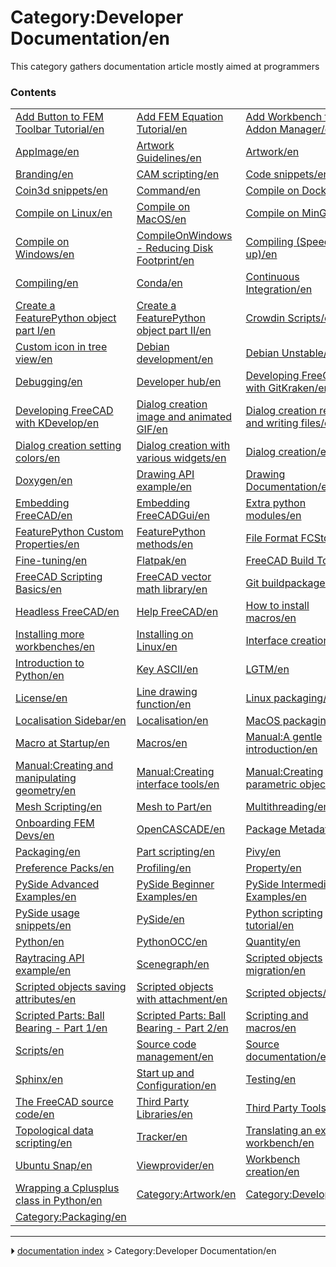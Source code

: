 # Category:Developer Documentation/en
This category gathers documentation article mostly aimed at programmers

### Contents

|     |     |     |
| --- | --- | --- |
| [Add Button to FEM Toolbar Tutorial/en](Add_Button_to_FEM_Toolbar_Tutorial/en.md) | [Add FEM Equation Tutorial/en](Add_FEM_Equation_Tutorial/en.md) | [Add Workbench to Addon Manager/en](Add_Workbench_to_Addon_Manager/en.md) |
| [AppImage/en](AppImage/en.md) | [Artwork Guidelines/en](Artwork_Guidelines/en.md) | [Artwork/en](Artwork/en.md) |
| [Branding/en](Branding/en.md) | [CAM scripting/en](CAM_scripting/en.md) | [Code snippets/en](Code_snippets/en.md) |
| [Coin3d snippets/en](Coin3d_snippets/en.md) | [Command/en](Command/en.md) | [Compile on Docker/en](Compile_on_Docker/en.md) |
| [Compile on Linux/en](Compile_on_Linux/en.md) | [Compile on MacOS/en](Compile_on_MacOS/en.md) | [Compile on MinGW/en](Compile_on_MinGW/en.md) |
| [Compile on Windows/en](Compile_on_Windows/en.md) | [CompileOnWindows - Reducing Disk Footprint/en](CompileOnWindows_-_Reducing_Disk_Footprint/en.md) | [Compiling (Speeding up)/en](Compiling_(Speeding_up)/en.md) |
| [Compiling/en](Compiling/en.md) | [Conda/en](Conda/en.md) | [Continuous Integration/en](Continuous_Integration/en.md) |
| [Create a FeaturePython object part I/en](Create_a_FeaturePython_object_part_I/en.md) | [Create a FeaturePython object part II/en](Create_a_FeaturePython_object_part_II/en.md) | [Crowdin Scripts/en](Crowdin_Scripts/en.md) |
| [Custom icon in tree view/en](Custom_icon_in_tree_view/en.md) | [Debian development/en](Debian_development/en.md) | [Debian Unstable/en](Debian_Unstable/en.md) |
| [Debugging/en](Debugging/en.md) | [Developer hub/en](Developer_hub/en.md) | [Developing FreeCAD with GitKraken/en](Developing_FreeCAD_with_GitKraken/en.md) |
| [Developing FreeCAD with KDevelop/en](Developing_FreeCAD_with_KDevelop/en.md) | [Dialog creation image and animated GIF/en](Dialog_creation_image_and_animated_GIF/en.md) | [Dialog creation reading and writing files/en](Dialog_creation_reading_and_writing_files/en.md) |
| [Dialog creation setting colors/en](Dialog_creation_setting_colors/en.md) | [Dialog creation with various widgets/en](Dialog_creation_with_various_widgets/en.md) | [Dialog creation/en](Dialog_creation/en.md) |
| [Doxygen/en](Doxygen/en.md) | [Drawing API example/en](Drawing_API_example/en.md) | [Drawing Documentation/en](Drawing_Documentation/en.md) |
| [Embedding FreeCAD/en](Embedding_FreeCAD/en.md) | [Embedding FreeCADGui/en](Embedding_FreeCADGui/en.md) | [Extra python modules/en](Extra_python_modules/en.md) |
| [FeaturePython Custom Properties/en](FeaturePython_Custom_Properties/en.md) | [FeaturePython methods/en](FeaturePython_methods/en.md) | [File Format FCStd/en](File_Format_FCStd/en.md) |
| [Fine-tuning/en](Fine-tuning/en.md) | [Flatpak/en](Flatpak/en.md) | [FreeCAD Build Tool/en](FreeCAD_Build_Tool/en.md) |
| [FreeCAD Scripting Basics/en](FreeCAD_Scripting_Basics/en.md) | [FreeCAD vector math library/en](FreeCAD_vector_math_library/en.md) | [Git buildpackage/en](Git_buildpackage/en.md) |
| [Headless FreeCAD/en](Headless_FreeCAD/en.md) | [Help FreeCAD/en](Help_FreeCAD/en.md) | [How to install macros/en](How_to_install_macros/en.md) |
| [Installing more workbenches/en](Installing_more_workbenches/en.md) | [Installing on Linux/en](Installing_on_Linux/en.md) | [Interface creation/en](Interface_creation/en.md) |
| [Introduction to Python/en](Introduction_to_Python/en.md) | [Key ASCII/en](Key_ASCII/en.md) | [LGTM/en](LGTM/en.md) |
| [License/en](License/en.md) | [Line drawing function/en](Line_drawing_function/en.md) | [Linux packaging/en](Linux_packaging/en.md) |
| [Localisation Sidebar/en](Localisation_Sidebar/en.md) | [Localisation/en](Localisation/en.md) | [MacOS packaging/en](MacOS_packaging/en.md) |
| [Macro at Startup/en](Macro_at_Startup/en.md) | [Macros/en](Macros/en.md) | [Manual:A gentle introduction/en](Manual_A_gentle_introduction/en.md) |
| [Manual:Creating and manipulating geometry/en](Manual_Creating_and_manipulating_geometry/en.md) | [Manual:Creating interface tools/en](Manual_Creating_interface_tools/en.md) | [Manual:Creating parametric objects/en](Manual_Creating_parametric_objects/en.md) |
| [Mesh Scripting/en](Mesh_Scripting/en.md) | [Mesh to Part/en](Mesh_to_Part/en.md) | [Multithreading/en](Multithreading/en.md) |
| [Onboarding FEM Devs/en](Onboarding_FEM_Devs/en.md) | [OpenCASCADE/en](OpenCASCADE/en.md) | [Package Metadata/en](Package_Metadata/en.md) |
| [Packaging/en](Packaging/en.md) | [Part scripting/en](Part_scripting/en.md) | [Pivy/en](Pivy/en.md) |
| [Preference Packs/en](Preference_Packs/en.md) | [Profiling/en](Profiling/en.md) | [Property/en](Property/en.md) |
| [PySide Advanced Examples/en](PySide_Advanced_Examples/en.md) | [PySide Beginner Examples/en](PySide_Beginner_Examples/en.md) | [PySide Intermediate Examples/en](PySide_Intermediate_Examples/en.md) |
| [PySide usage snippets/en](PySide_usage_snippets/en.md) | [PySide/en](PySide/en.md) | [Python scripting tutorial/en](Python_scripting_tutorial/en.md) |
| [Python/en](Python/en.md) | [PythonOCC/en](PythonOCC/en.md) | [Quantity/en](Quantity/en.md) |
| [Raytracing API example/en](Raytracing_API_example/en.md) | [Scenegraph/en](Scenegraph/en.md) | [Scripted objects migration/en](Scripted_objects_migration/en.md) |
| [Scripted objects saving attributes/en](Scripted_objects_saving_attributes/en.md) | [Scripted objects with attachment/en](Scripted_objects_with_attachment/en.md) | [Scripted objects/en](Scripted_objects/en.md) |
| [Scripted Parts: Ball Bearing - Part 1/en](Scripted_Parts__Ball_Bearing_-_Part_1/en.md) | [Scripted Parts: Ball Bearing - Part 2/en](Scripted_Parts__Ball_Bearing_-_Part_2/en.md) | [Scripting and macros/en](Scripting_and_macros/en.md) |
| [Scripts/en](Scripts/en.md) | [Source code management/en](Source_code_management/en.md) | [Source documentation/en](Source_documentation/en.md) |
| [Sphinx/en](Sphinx/en.md) | [Start up and Configuration/en](Start_up_and_Configuration/en.md) | [Testing/en](Testing/en.md) |
| [The FreeCAD source code/en](The_FreeCAD_source_code/en.md) | [Third Party Libraries/en](Third_Party_Libraries/en.md) | [Third Party Tools/en](Third_Party_Tools/en.md) |
| [Topological data scripting/en](Topological_data_scripting/en.md) | [Tracker/en](Tracker/en.md) | [Translating an external workbench/en](Translating_an_external_workbench/en.md) |
| [Ubuntu Snap/en](Ubuntu_Snap/en.md) | [Viewprovider/en](Viewprovider/en.md) | [Workbench creation/en](Workbench_creation/en.md) |
| [Wrapping a Cplusplus class in Python/en](Wrapping_a_Cplusplus_class_in_Python/en.md) | [Category:Artwork/en](Category_Artwork/en.md) | [Category:Developer/en](Category_Developer/en.md) |
| [Category:Packaging/en](Category_Packaging/en.md) |



---
⏵ [documentation index](../README.md) > Category:Developer Documentation/en
